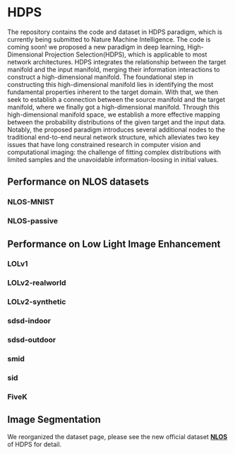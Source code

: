 # HDPS
The repository contains the code and dataset in HDPS paradigm, which is currently being submitted to Nature Machine Intelligence.
The code is coming soon!
we proposed a new paradigm in deep learning, High-Dimensional Projection Selection(HDPS), which is applicable to most network architectures. HDPS integrates the relationship between the target manifold and the input manifold, merging their information interactions to construct a high-dimensional manifold. The foundational step in constructing this high-dimensional manifold lies in identifying the most fundamental properties inherent to the target domain. With that, we then seek to establish a connection between the source manifold and the target manifold, where we finally got a high-dimensional manifold. Through this high-dimensional manifold space, we establish a more effective mapping between the probability distributions of the given target and the input data. Notably, the proposed paradigm introduces several additional nodes to the traditional end-to-end neural network structure, which alleviates two key issues that have long constrained research in computer vision and computational imaging: the challenge of fitting complex distributions with limited samples and the unavoidable information-loosing in initial values.
## Performance on NLOS datasets
### NLOS-MNIST
### NLOS-passive
## Performance on Low Light Image Enhancement
### LOLv1
### LOLv2-realworld
### LOLv2-synthetic
### sdsd-indoor
### sdsd-outdoor
### smid
### sid
### FiveK
## Image Segmentation

We reorganized the dataset page, please see the new official dataset  [**NLOS**](https://github.com/CVIR-Lab/NLOS) of HDPS for detail.
